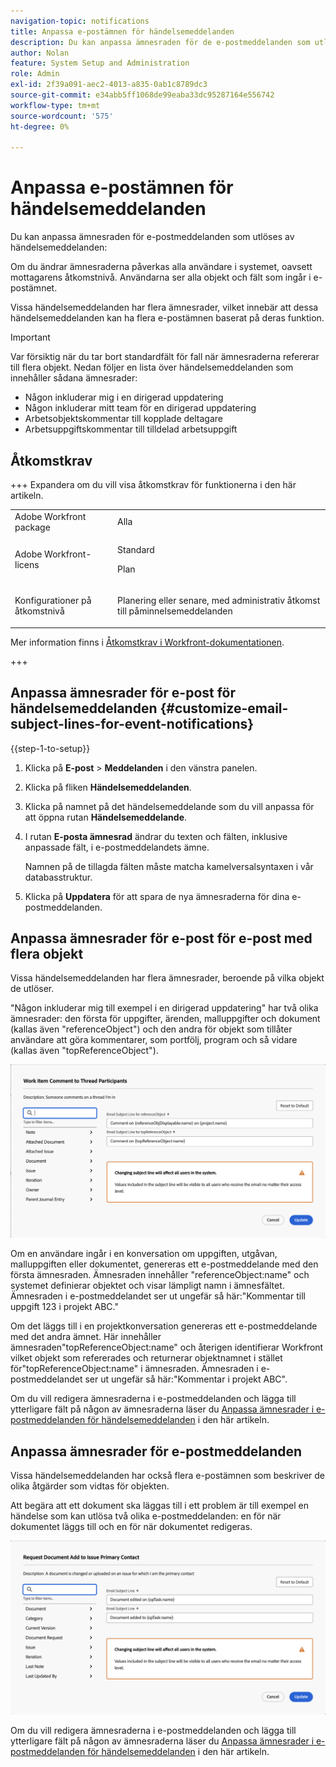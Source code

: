 ```yaml
---
navigation-topic: notifications
title: Anpassa e-postämnen för händelsemeddelanden
description: Du kan anpassa ämnesraden för de e-postmeddelanden som utlöses av händelsemeddelanden.
author: Nolan
feature: System Setup and Administration
role: Admin
exl-id: 2f39a091-aec2-4013-a835-0ab1c8789dc3
source-git-commit: e34abb5ff1068de99eaba33dc95287164e556742
workflow-type: tm+mt
source-wordcount: '575'
ht-degree: 0%

---
```


# Anpassa e-postämnen för händelsemeddelanden

Du kan anpassa ämnesraden för e-postmeddelanden som utlöses av händelsemeddelanden:

Om du ändrar ämnesraderna påverkas alla användare i systemet, oavsett mottagarens åtkomstnivå. Användarna ser alla objekt och fält som ingår i e-postämnet.

Vissa händelsemeddelanden har flera ämnesrader, vilket innebär att dessa händelsemeddelanden kan ha flera e-postämnen baserat på deras funktion.

>[!IMPORTANT]
>
>Var försiktig när du tar bort standardfält för fall när ämnesraderna refererar till flera objekt. Nedan följer en lista över händelsemeddelanden som innehåller sådana ämnesrader:
>
>* Någon inkluderar mig i en dirigerad uppdatering
>* Någon inkluderar mitt team för en dirigerad uppdatering
>* Arbetsobjektskommentar till kopplade deltagare
>* Arbetsuppgiftskommentar till tilldelad arbetsuppgift
>

## Åtkomstkrav

+++ Expandera om du vill visa åtkomstkrav för funktionerna i den här artikeln.

<table style="table-layout:auto"> 
 <col> 
 </col> 
 <col> 
 </col> 
 <tbody> 
  <tr> 
   <td role="rowheader">Adobe Workfront package</td> 
   <td>Alla</td> 
  </tr> 
  <tr> 
   <td role="rowheader">Adobe Workfront-licens</td> 
   <td>
   <p>Standard</p>
   <p>Plan</p>
   </td> 
  </tr> 
  <tr> 
   <td role="rowheader">Konfigurationer på åtkomstnivå</td> 
   <td> <p>Planering eller senare, med administrativ åtkomst till påminnelsemeddelanden</p> </td> 
  </tr> 
 </tbody> 
</table>

Mer information finns i [Åtkomstkrav i Workfront-dokumentationen](/help/quicksilver/administration-and-setup/add-users/access-levels-and-object-permissions/access-level-requirements-in-documentation.md).

+++

## Anpassa ämnesrader för e-post för händelsemeddelanden {#customize-email-subject-lines-for-event-notifications}

{{step-1-to-setup}}

1. Klicka på **E-post** > **Meddelanden** i den vänstra panelen.

1. Klicka på fliken **Händelsemeddelanden**.
1. Klicka på namnet på det händelsemeddelande som du vill anpassa för att öppna rutan **Händelsemeddelande**.
1. I rutan **E-posta ämnesrad** ändrar du texten och fälten, inklusive anpassade fält, i e-postmeddelandets ämne.

   Namnen på de tillagda fälten måste matcha kamelversalsyntaxen i vår databasstruktur. <!--For more information about how our objects and their fields are named in the Workfront database, see the [Adobe Workfront API](../../../wf-api/workfront-api.md).-->

1. Klicka på **Uppdatera** för att spara de nya ämnesraderna för dina e-postmeddelanden.

## Anpassa ämnesrader för e-post för e-post med flera objekt

Vissa händelsemeddelanden har flera ämnesrader, beroende på vilka objekt de utlöser.

&quot;Någon inkluderar mig till exempel i en dirigerad uppdatering&quot; har två olika ämnesrader: den första för uppgifter, ärenden, malluppgifter och dokument (kallas även &quot;referenceObject&quot;) och den andra för objekt som tillåter användare att göra kommentarer, som portfölj, program och så vidare (kallas även &quot;topReferenceObject&quot;).

![Händelsen innehåller inte flera ämnesrader](assets/ev-multiple-subject.png)

Om en användare ingår i en konversation om uppgiften, utgåvan, malluppgiften eller dokumentet, genereras ett e-postmeddelande med den första ämnesraden. Ämnesraden innehåller &quot;referenceObject:name&quot; och systemet definierar objektet och visar lämpligt namn i ämnesfältet. Ämnesraden i e-postmeddelandet ser ut ungefär så här:&quot;Kommentar till uppgift 123 i projekt ABC.&quot;

Om det läggs till i en projektkonversation genereras ett e-postmeddelande med det andra ämnet. Här innehåller ämnesraden&quot;topReferenceObject:name&quot; och återigen identifierar Workfront vilket objekt som refererades och returnerar objektnamnet i stället för&quot;topReferenceObject:name&quot; i ämnesraden. Ämnesraden i e-postmeddelandet ser ut ungefär så här:&quot;Kommentar i projekt ABC&quot;.

Om du vill redigera ämnesraderna i e-postmeddelanden och lägga till ytterligare fält på någon av ämnesraderna läser du [Anpassa ämnesrader i e-postmeddelanden för händelsemeddelanden](#customize-email-subject-lines-for-event-notifications) i den här artikeln.

## Anpassa ämnesrader för e-postmeddelanden

Vissa händelsemeddelanden har också flera e-postämnen som beskriver de olika åtgärder som vidtas för objekten.

Att begära att ett dokument ska läggas till i ett problem är till exempel en händelse som kan utlösa två olika e-postmeddelanden: en för när dokumentet läggs till och en för när dokumentet redigeras.



![Händelsen innehåller inte flera ämnesrader](assets/Ev-not-mult-subj-lines.png)

Om du vill redigera ämnesraderna i e-postmeddelanden och lägga till ytterligare fält på någon av ämnesraderna läser du [Anpassa ämnesrader i e-postmeddelanden för händelsemeddelanden](#customize-email-subject-lines-for-event-notifications) i den här artikeln.
